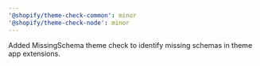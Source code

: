 ```yaml
---
'@shopify/theme-check-common': minor
'@shopify/theme-check-node': minor
---
```


Added MissingSchema theme check to identify missing schemas in theme app extensions.
